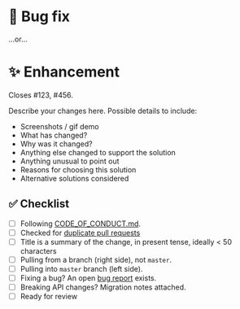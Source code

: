 <!--
Thanks for contributing!
-->

# :bug: Bug fix

...or...

# :sparkles: Enhancement

Closes #123, #456.

Describe your changes here. Possible details to include:

- Screenshots / gif demo
- What has changed?
- Why was it changed?
- Anything else changed to support the solution
- Anything unusual to point out
- Reasons for choosing this solution
- Alternative solutions considered

## :white_check_mark: Checklist

<!--
Put an `x` in the checklist boxes to ackknowledge: `[x]`.
If an item does not apply: remove the `[ ]`, and surround the remaining text with `~` on each side.

Example:

- [x] This item is ackknowledged
- ~This item does not apply~

Feel free to submit and complete the items later.
If you're unsure about any of these items, don't hesitate to ask. We're here to help!
-->

- [ ] Following [CODE_OF_CONDUCT.md](https://github.com/iamturns/create-exposed-app/blob/master/CODE_OF_CONDUCT.md).
- [ ] Checked for [duplicate pull requests](https://github.com/iamturns/create-exposed-app/pulls)
- [ ] Title is a summary of the change, in present tense, ideally < 50 characters
- [ ] Pulling from a branch (right side), not `master`.
- [ ] Pulling into `master` branch (left side).
- [ ] Fixing a bug? An open [bug report](https://github.com/iamturns/create-exposed-app/labels/bug) exists.
- [ ] Breaking API changes? Migration notes attached.
- [ ] Ready for review
